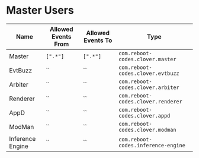 # Master Users

| Name | Allowed Events From | Allowed Events To | Type |
|-|-|-|-|
| Master | `[".*"]` | `[".*"]` | `com.reboot-codes.clover.master` |
| EvtBuzz | `` | `` | `com.reboot-codes.clover.evtbuzz`|
| Arbiter | `` | `` | `com.reboot-codes.clover.arbiter` |
| Renderer | `` | `` | `com.reboot-codes.clover.renderer` |
| AppD | `` | `` | `com.reboot-codes.clover.appd` |
| ModMan | `` | `` | `com.reboot-codes.clover.modman` |
| Inference Engine | `` | `` | `com.reboot-codes.inference-engine` |
